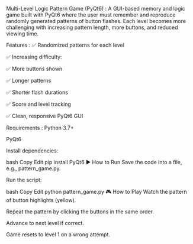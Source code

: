 Multi-Level Logic Pattern Game (PyQt6) :
A GUI-based memory and logic game built with PyQt6 where the user must remember and reproduce randomly generated patterns of button flashes. Each level becomes more challenging with increasing pattern length, more buttons, and reduced viewing time.

Features :
✅ Randomized patterns for each level

✅ Increasing difficulty:

✅ More buttons shown

✅ Longer patterns

✅ Shorter flash durations

✅ Score and level tracking

✅ Clean, responsive PyQt6 GUI

Requirements :
Python 3.7+

PyQt6

Install dependencies:

bash
Copy
Edit
pip install PyQt6
▶️ How to Run
Save the code into a file, e.g., pattern_game.py.

Run the script:

bash
Copy
Edit
python pattern_game.py
🎮 How to Play
Watch the pattern of button highlights (yellow).

Repeat the pattern by clicking the buttons in the same order.

Advance to next level if correct.

Game resets to level 1 on a wrong attempt.
